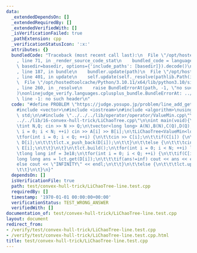 ```yaml
---
data:
  _extendedDependsOn: []
  _extendedRequiredBy: []
  _extendedVerifiedWith: []
  _isVerificationFailed: true
  _pathExtension: cpp
  _verificationStatusIcon: ':x:'
  attributes: {}
  bundledCode: "Traceback (most recent call last):\n  File \"/opt/hostedtoolcache/Python/3.10.11/x64/lib/python3.10/site-packages/onlinejudge_verify/documentation/build.py\"\
    , line 71, in _render_source_code_stat\n    bundled_code = language.bundle(stat.path,\
    \ basedir=basedir, options={'include_paths': [basedir]}).decode()\n  File \"/opt/hostedtoolcache/Python/3.10.11/x64/lib/python3.10/site-packages/onlinejudge_verify/languages/cplusplus.py\"\
    , line 187, in bundle\n    bundler.update(path)\n  File \"/opt/hostedtoolcache/Python/3.10.11/x64/lib/python3.10/site-packages/onlinejudge_verify/languages/cplusplus_bundle.py\"\
    , line 401, in update\n    self.update(self._resolve(pathlib.Path(included), included_from=path))\n\
    \  File \"/opt/hostedtoolcache/Python/3.10.11/x64/lib/python3.10/site-packages/onlinejudge_verify/languages/cplusplus_bundle.py\"\
    , line 260, in _resolve\n    raise BundleErrorAt(path, -1, \"no such header\"\
    )\nonlinejudge_verify.languages.cplusplus_bundle.BundleErrorAt: ../../../lib/operator/operator/ValueMin.cpp:\
    \ line -1: no such header\n"
  code: "#define PROBLEM \"https://judge.yosupo.jp/problem/line_add_get_min\"\n\n\
    #include <vector>\n#include <iostream>\n#include <algorithm>\nusing namespace\
    \ std;\n\n#include \"../../../lib/operator/operator/ValueMin.cpp\"\n#include \"\
    ../../lib/16-convex-hull-trick/LiChaoTree.cpp\"\n\nint main(void){\n\tcin.tie(0);ios::sync_with_stdio(false);\n\
    \tint N,Q; cin >> N >> Q;\n\tvector<long long> A(N),B(N),C(Q),D(Q),E(Q);\n\tfor(int\
    \ i = 0; i < N; ++i) cin >> A[i] >> B[i];\n\tLiChaoTree<ValueMin<long long>> lct;\n\
    \tfor(int i = 0; i < Q; ++i) {\n\t\tcin >> C[i];\n\t\tif(C[i]) {\n\t\t\tcin >>\
    \ D[i];\n\t\t\tlct.x_push_back(D[i]);\n\t\t}\n\t\telse {\n\t\t\tcin >> D[i] >>\
    \ E[i];\n\t\t}\n\t}\n\tlct.build();\n\tfor(int i = 0; i < N; ++i) lct.update({A[i],B[i]});\n\
    \tlong long inf = 3e18;\n\tfor(int i = 0; i < Q; ++i) {\n\t\tif(C[i]) {\n\t\t\t\
    long long ans = lct.get(D[i]);\n\t\t\tif(ans!=inf) cout << ans << endl;\n\t\t\t\
    else cout << \"INFINITY\" << endl;\n\t\t}\n\t\telse {\n\t\t\tlct.update({D[i],E[i]});\n\
    \t\t}\n\t}\n}"
  dependsOn: []
  isVerificationFile: true
  path: test/convex-hull-trick/LiChaoTree-line.test.cpp
  requiredBy: []
  timestamp: '1970-01-01 00:00:00+00:00'
  verificationStatus: TEST_WRONG_ANSWER
  verifiedWith: []
documentation_of: test/convex-hull-trick/LiChaoTree-line.test.cpp
layout: document
redirect_from:
- /verify/test/convex-hull-trick/LiChaoTree-line.test.cpp
- /verify/test/convex-hull-trick/LiChaoTree-line.test.cpp.html
title: test/convex-hull-trick/LiChaoTree-line.test.cpp
---
```

